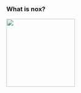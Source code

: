 ### What is nox?

<div>
  <a href="https://github.com/Thiagonox">
  <img height="180em" src="https://github-readme-stats.vercel.app/api?username=Thiagonox&show_icons=true&theme=bear&include_all_commits=true&count_private=true"/>
</div>
